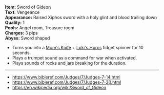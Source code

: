 **Item:** Sword of Gideon
<br>
**Text:** Vengeance
<br>
**Appearance:** Raised Xiphos sword with a holy glint and blood trailing down
<br>
**Quality:** 1
<br>
**Pools:** Angel room, Treasure room
<br>
**Charges:** 3 pips
<br>
**Abyss:** Sword shaped

- Turns you into a [Mom's Knife](https://bindingofisaacrebirth.fandom.com/wiki/Mom%27s_Knife) + [Loki's Horns](https://bindingofisaacrebirth.fandom.com/wiki/Loki%27s_Horns) fidget spinner for 10 seconds.
- Plays a trumpet sound as a command for war when activated.
- Plays sounds of rocks and jars breaking for the duration.

---

- https://www.bibleref.com/Judges/7/Judges-7-14.html
- https://www.bibleref.com/Judges/7/Judges-7-20.html
- https://en.wikipedia.org/wiki/Sword_of_Gideon